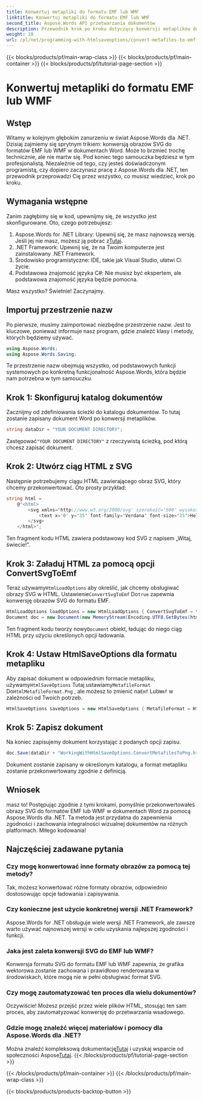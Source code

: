 ```yaml
---
title: Konwertuj metapliki do formatu EMF lub WMF
linktitle: Konwertuj metapliki do formatu EMF lub WMF
second_title: Aspose.Words API przetwarzania dokumentów
description: Przewodnik krok po kroku dotyczący konwersji metaplików do formatów EMF lub WMF podczas konwersji dokumentu do formatu HTML za pomocą Aspose.Words dla .NET.
weight: 10
url: /pl/net/programming-with-htmlsaveoptions/convert-metafiles-to-emf-or-wmf/
---
```


{{< blocks/products/pf/main-wrap-class >}}
{{< blocks/products/pf/main-container >}}
{{< blocks/products/pf/tutorial-page-section >}}

# Konwertuj metapliki do formatu EMF lub WMF

## Wstęp

Witamy w kolejnym głębokim zanurzeniu w świat Aspose.Words dla .NET. Dzisiaj zajmiemy się sprytnym trikiem: konwersją obrazów SVG do formatów EMF lub WMF w dokumentach Word. Może to brzmieć trochę technicznie, ale nie martw się. Pod koniec tego samouczka będziesz w tym profesjonalistą. Niezależnie od tego, czy jesteś doświadczonym programistą, czy dopiero zaczynasz pracę z Aspose.Words dla .NET, ten przewodnik przeprowadzi Cię przez wszystko, co musisz wiedzieć, krok po kroku.

## Wymagania wstępne

Zanim zagłębimy się w kod, upewnijmy się, że wszystko jest skonfigurowane. Oto, czego potrzebujesz:

1.  Aspose.Words for .NET Library: Upewnij się, że masz najnowszą wersję. Jeśli jej nie masz, możesz ją pobrać z[Tutaj](https://releases.aspose.com/words/net/).
2. .NET Framework: Upewnij się, że na Twoim komputerze jest zainstalowany .NET Framework.
3. Środowisko programistyczne: IDE, takie jak Visual Studio, ułatwi Ci życie.
4. Podstawowa znajomość języka C#: Nie musisz być ekspertem, ale podstawowa znajomość języka będzie pomocna.

Masz wszystko? Świetnie! Zaczynajmy.

## Importuj przestrzenie nazw

Po pierwsze, musimy zaimportować niezbędne przestrzenie nazw. Jest to kluczowe, ponieważ informuje nasz program, gdzie znaleźć klasy i metody, których będziemy używać.

```csharp
using Aspose.Words;
using Aspose.Words.Saving;
```

Te przestrzenie nazw obejmują wszystko, od podstawowych funkcji systemowych po konkretną funkcjonalność Aspose.Words, która będzie nam potrzebna w tym samouczku.

## Krok 1: Skonfiguruj katalog dokumentów

Zacznijmy od zdefiniowania ścieżki do katalogu dokumentów. To tutaj zostanie zapisany dokument Word po konwersji metaplików.

```csharp
string dataDir = "YOUR DOCUMENT DIRECTORY";
```

 Zastępować`"YOUR DOCUMENT DIRECTORY"` z rzeczywistą ścieżką, pod którą chcesz zapisać dokument.

## Krok 2: Utwórz ciąg HTML z SVG

Następnie potrzebujemy ciągu HTML zawierającego obraz SVG, który chcemy przekonwertować. Oto prosty przykład:

```csharp
string html = 
    @"<html>
        <svg xmlns='http://www.w3.org/2000/svg' szerokość='500' wysokość='40' viewBox='0 0 500 40'>
            <text x='0' y='35' font-family='Verdana' font-size='35'>Hello world!</text>
        </svg>
    </html>";
```

Ten fragment kodu HTML zawiera podstawowy kod SVG z napisem „Witaj, świecie!”.

## Krok 3: Załaduj HTML za pomocą opcji ConvertSvgToEmf

 Teraz używamy`HtmlLoadOptions` aby określić, jak chcemy obsługiwać obrazy SVG w HTML. Ustawienie`ConvertSvgToEmf` Do`true` zapewnia konwersję obrazów SVG do formatu EMF.

```csharp
HtmlLoadOptions loadOptions = new HtmlLoadOptions { ConvertSvgToEmf = true };
Document doc = new Document(new MemoryStream(Encoding.UTF8.GetBytes(html)), loadOptions);
```

 Ten fragment kodu tworzy nowy`Document` obiekt, ładując do niego ciąg HTML przy użyciu określonych opcji ładowania.

## Krok 4: Ustaw HtmlSaveOptions dla formatu metapliku

 Aby zapisać dokument w odpowiednim formacie metapliku, używamy`HtmlSaveOptions` Tutaj ustawiamy`MetafileFormat` Do`HtmlMetafileFormat.Png` , ale możesz to zmienić na`Emf` Lub`Wmf` w zależności od Twoich potrzeb.

```csharp
HtmlSaveOptions saveOptions = new HtmlSaveOptions { MetafileFormat = HtmlMetafileFormat.Png };
```

## Krok 5: Zapisz dokument

Na koniec zapisujemy dokument korzystając z podanych opcji zapisu.

```csharp
doc.Save(dataDir + "WorkingWithHtmlSaveOptions.ConvertMetafilesToPng.html", saveOptions);
```

Dokument zostanie zapisany w określonym katalogu, a format metapliku zostanie przekonwertowany zgodnie z definicją.

## Wniosek

masz to! Postępując zgodnie z tymi krokami, pomyślnie przekonwertowałeś obrazy SVG do formatów EMF lub WMF w dokumentach Word za pomocą Aspose.Words dla .NET. Ta metoda jest przydatna do zapewnienia zgodności i zachowania integralności wizualnej dokumentów na różnych platformach. Miłego kodowania!

## Najczęściej zadawane pytania

### Czy mogę konwertować inne formaty obrazów za pomocą tej metody?
Tak, możesz konwertować różne formaty obrazów, odpowiednio dostosowując opcje ładowania i zapisywania.

### Czy konieczne jest użycie konkretnej wersji .NET Framework?
Aspose.Words for .NET obsługuje wiele wersji .NET Framework, ale zawsze warto używać najnowszej wersji w celu uzyskania najlepszej zgodności i funkcji.

### Jaka jest zaleta konwersji SVG do EMF lub WMF?
Konwersja formatu SVG do formatu EMF lub WMF zapewnia, że grafika wektorowa zostanie zachowana i prawidłowo renderowana w środowiskach, które mogą nie w pełni obsługiwać format SVG.

### Czy mogę zautomatyzować ten proces dla wielu dokumentów?
Oczywiście! Możesz przejść przez wiele plików HTML, stosując ten sam proces, aby zautomatyzować konwersję do przetwarzania wsadowego.

### Gdzie mogę znaleźć więcej materiałów i pomocy dla Aspose.Words dla .NET?
 Można znaleźć kompleksową dokumentację[Tutaj](https://reference.aspose.com/words/net/) i uzyskaj wsparcie od społeczności Aspose[Tutaj](https://forum.aspose.com/c/words/8).
{{< /blocks/products/pf/tutorial-page-section >}}

{{< /blocks/products/pf/main-container >}}
{{< /blocks/products/pf/main-wrap-class >}}

{{< blocks/products/products-backtop-button >}}
